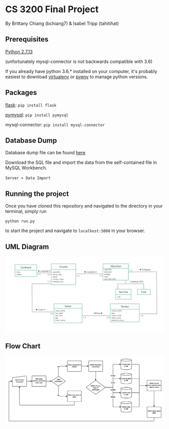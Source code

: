 # CS 3200 Final Project
By Brittany Chiang (bchiang7) & Isabel Tripp (tahitihat)

## Prerequisites
[Python 2.7.13](https://www.python.org/downloads/)

(unfortunately mysql-connector is not backwards compatible with 3.6)

If you already have python 3.6.* installed on your computer, it's probably easiest to download [virtualenv](https://virtualenv.pypa.io/en/stable/) or [pyenv](https://github.com/pyenv/pyenv) to manage python versions.

## Packages
[flask](http://flask.pocoo.org/): `pip install flask`

[pymysql](https://github.com/PyMySQL/PyMySQL): `pip install pymysql`

mysql-connector: `pip install mysql-connector`

## Database Dump
Database dump file can be found [here](https://github.com/bchiang7/CS3200-Project/blob/master/data/dump.sql)

Download the SQL file and import the data from the self-contained file in MySQL Workbench.

`Server > Data Import`

## Running the project
Once you have cloned this repository and navigated to the directory in your terminal, simply run
```
python run.py
```
to start the project and navigate to `localhost:5000` in your browser.


## UML Diagram
![](https://raw.githubusercontent.com/bchiang7/CS3200-Project/master/img/UML.png)


## Flow Chart
![](https://raw.githubusercontent.com/bchiang7/CS3200-Project/master/img/flowchart.png)
